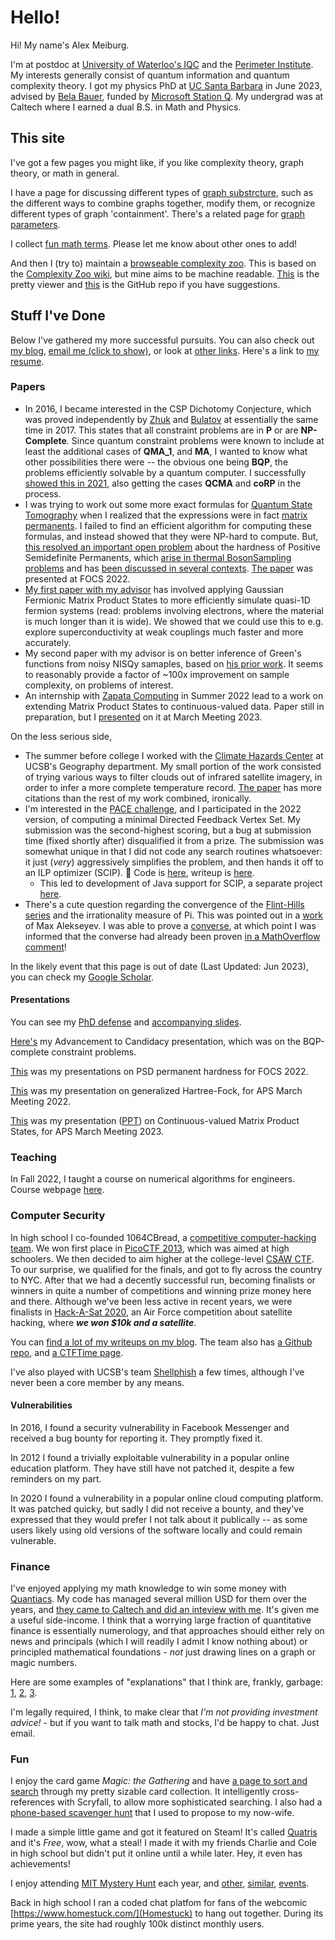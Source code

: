 # Hello!

Hi! My name's Alex Meiburg.

I'm at postdoc at [University of Waterloo's IQC](https://uwaterloo.ca/institute-for-quantum-computing/) and the [Perimeter Institute](https://perimeterinstitute.ca/). My interests generally consist of quantum information and quantum complexity theory. I got my physics PhD at [UC Santa Barbara](https://www.physics.ucsb.edu/) in June 2023, advised by [Bela Bauer](https://scholar.google.com/citations?user=38AoAQ8AAAAJ&hl=en), funded by [Microsoft Station Q](https://www.microsoft.com/en-us/research/people/belabaue/). My undergrad was at Caltech where I earned a dual B.S. in Math and Physics.

## This site

I've got a few pages you might like, if you like complexity theory, graph theory, or math in general.

I have a page for discussing different types of [graph substrcture](./graph_substructure), such as the different ways to combine graphs together, modify them, or recognize different types of graph 'containment'. There's a related page for [graph parameters](./graph_parameters).

I collect [fun math terms](./fun_names). Please let me know about other ones to add!

And then I (try to) maintain a [browseable complexity zoo](./ZooClasses/). This is based on the [Complexity Zoo wiki](https://complexityzoo.net/Complexity_Zoo), but mine aims to be machine readable. [This](./ZooClasses/) is the pretty viewer and [this](https://github.com/Timeroot/ZooClasses/) is the GitHub repo if you have suggestions.

## Stuff I've Done

Below I've gathered my more successful pursuits. You can also check out [my blog](http://blog.ohaithe.re), <a href='javascript:;' id='email_button' onclick='document.getElementById("email_button").outerHTML=atob("ZW1haWwgbWU6IGFsZXhAb2hhaXRoZS5yZSwgb3IgYW1laWJ1cmdAdWNzYi5lZHU=");'>email me (click to show)</a>, or look at [other links](/links.html).  Here's a link to [my resume](resume.pdf).

### Papers

 * In 2016, I became interested in the CSP Dichotomy Conjecture, which was  proved independently by [Zhuk](https://arxiv.org/abs/1704.01914) and [Bulatov](https://arxiv.org/abs/1703.03021) at essentially the same time in 2017. This states that all constraint problems are in **P**  or are **NP-Complete**. Since quantum constraint problems were known to include at least the additional cases of **QMA_1**, and **MA**, I wanted to know what other possibilities there were -- the obvious one being **BQP**, the problems efficiently solvable by a quantum computer. I successfully [showed this in 2021](https://arxiv.org/abs/2101.08381), also getting the cases **QCMA** and **coRP** in the process.
 * I was trying to work out some more exact formulas for [Quantum State Tomography](https://en.wikipedia.org/wiki/Quantum_tomography) when I realized that the expressions were in fact [matrix permanents](https://en.wikipedia.org/wiki/Permanent_(mathematics)). I failed to find an efficient algorithm for computing these formulas, and instead showed that they were NP-hard to compute. But, [this resolved an important open problem](https://arxiv.org/abs/2111.03142) about the hardness of Positive Semidefinite Permanents, which [arise in thermal BosonSampling problems](https://strawberryfields.ai/photonics/demos/run_boson_sampling.html) and has [been discussed in several contexts](http://ieee-focs.org/FOCS-2017-Papers/3464a914.pdf). [The paper](https://ieeexplore.ieee.org/iel7/9996589/9996592/09996919.pdf) was presented at FOCS 2022.
 * [My first paper with my advisor](https://journals.aps.org/prresearch/abstract/10.1103/PhysRevResearch.4.023128) has involved applying Gaussian Fermionic Matrix Product States to more efficiently simulate quasi-1D fermion systems (read: problems involving electrons, where the material is much longer than it is wide). We showed that we could use this to e.g. explore superconductivity at weak couplings much faster and more accurately.
 * My second paper with my advisor is on better inference of Green's functions from noisy NISQy samaples, based on [his prior work](https://journals.aps.org/prx/abstract/10.1103/PhysRevX.6.031045). It seems to reasonably provide a factor of ~100x improvement on sample complexity, on problems of interest.
 * An internship with [Zapata Computing](https://www.zapatacomputing.com/) in Summer 2022 lead to a work on extending Matrix Product States to continuous-valued data. Paper still in preparation, but I [presented](./papers_presentations/Meiburg-ContinuousMPS-APS_March23.pptx) on it at March Meeting 2023.

On the less serious side,
 * The summer before college I worked with the [Climate Hazards Center](https://chc.ucsb.edu/) at UCSB's Geography department. My small portion of the work consisted of trying various ways to filter clouds out of infrared satellite imagery, in order to infer a more complete temperature record. [The paper](https://journals.ametsoc.org/view/journals/clim/32/17/jcli-d-18-0698.1.xml) has more citations than the rest of my work combined, ironically.
 * I'm interested in the [PACE challenge](https://pacechallenge.org/), and I participated in the 2022 version, of computing a minimal Directed Feedback Vertex Set. My submission was the second-highest scoring, but a bug at submission time (fixed shortly after) disqualified it from a prize. The submission was somewhat unique in that I did not code any search routines whatsoever: it just (_very_) aggressively simplifies the problem, and then hands it off to an ILP optimizer (SCIP). 🥲 Code is [here](https://github.com/Timeroot/DVFS_PACE2022), writeup is [here](https://arxiv.org/abs/2208.01119).
   * This led to development of Java support for SCIP, a separate project [here](https://github.com/Timeroot/JNA_SCIP).
 * There's a cute question regarding the convergence of the [Flint-Hills series](https://mathworld.wolfram.com/FlintHillsSeries.html) and the irrationality measure of Pi. This was pointed out in a [work](https://arxiv.org/abs/1104.5100) of Max Alekseyev. I was able to prove a [converse](https://arxiv.org/abs/2208.13356), at which point I was informed that the converse had already been proven [in a MathOverflow comment](https://mathoverflow.net/a/24712/97603)!

In the likely event that this page is out of date (Last Updated: Jun 2023), you can check my [Google Scholar](https://scholar.google.com/citations?user=ef4Pv9YAAAAJ&hl=en).

#### Presentations

You can see my [PhD defense](./papers_presentations/phd_defense_presentation.mp4) and [accompanying slides](./papers_presentations/Thesis_Defense.pdf).

[Here's](./papers_presentations/Advancement%20to%20Candidacy%20Presentation.pdf) my Advancement to Candidacy presentation, which was on the BQP-complete constraint problems.

[This](./papers_presentations/Permanents__FOCS22_presentation.pdf) was my presentations on PSD permanent hardness for FOCS 2022.

[This](./papers_presentations/APS%20March%202022_%20GFMPS%20gHF.pdf) was my presentation on generalized Hartree-Fock, for APS March Meeting 2022.

[This](./papers_presentations/Meiburg-ContinuousMPS-APS_March23.pdf) was my presentation ([PPT](./papers_presentations/Meiburg-ContinuousMPS-APS_March23.pptx)) on Continuous-valued Matrix Product States, for APS March Meeting 2023. 

### Teaching
In Fall 2022, I taught a course on numerical algorithms for engineers. Course webpage [here](./ME140A/ME140A.md).

### Computer Security

In high school I co-founded 1064CBread, a [competitive computer-hacking team](https://www.hackthebox.com/blog/what-is-ctf). We won first place in [PicoCTF 2013](https://picoctf.org/about), which was aimed at high schoolers. We then decided to aim higher at the college-level [CSAW CTF](https://www.csaw.io/ctf). To our surprise, we qualified for the finals, and got to fly across the country to NYC. After that we had a decently successful run, becoming finalists or winners in quite a number of competitions and winning prize money here and there. Although we've been less active in recent years, we were finalists in [Hack-A-Sat 2020](https://www.hackasat.com/hackasat1), an Air Force competition about satellite hacking, where _**we won $10k and a satellite**_.

You can [find a lot of my writeups on my blog](https://blog.ohaithe.re/search/ctf). The team also has [a Github repo](https://github.com/1064CBread), and [a CTFTime page](https://ctftime.org/team/5320).

I've also played with UCSB's team [Shellphish](https://shellphish.net/index.html) a few times, although I've never been a core member by any means.

#### Vulnerabilities

In 2016, I found a security vulnerability in Facebook Messenger and received a bug bounty for reporting it. They promptly fixed it.

In 2012 I found a trivially exploitable vulnerability in a popular online education platform. They have still have not patched it, despite a few reminders on my part.

In 2020 I found a vulnerability in a popular online cloud computing platform. It was patched quicky, but sadly I did not receive a bounty, and they've expressed that they would prefer I not talk about it publically -- as some users likely using old versions of the software locally and could remain vulnerable.

### Finance

I've enjoyed applying my math knowledge to win some money with [Quantiacs](https://quantiacs.com/). My code has managed several million USD for them over the years, and [they came to Caltech and did an inteview with me](https://quantiacs.com/community/topic/19/interview-with-alex-trust-the-numbers). It's given me a useful side-income. I think that a worrying large fraction of quantitative finance is essentially numerology, and that approaches should either rely on news and principals (which I will readily I admit I know nothing about) or principled mathematical foundations - _not_ just drawing lines on a graph or magic numbers.

Here are some examples of "explanations" that I think are, frankly, garbage: [1](https://www.fxstreet.com/education/lessons-from-the-pros-forex-201106280000), [2](https://www.tradingview.com/chart/TVIX/wAzZ5VBq-TVIX-Futures-Pivotal-Point/), [3](https://www.kotaksecurities.com/blog/intelligence/technical-funda/heres-how-to-use-golden-ratio-and-fibonacci-sequence-in-trading.html).

I'm legally required, I think, to make clear that _I'm not providing investment advice!_ - but if you want to talk math and stocks, I'd be happy to chat. Just email.

### Fun

I enjoy the card game _Magic: the Gathering_ and have [a page to sort and search](./mtg_search.html) through my pretty sizable card collection. It intelligently cross-references with Scryfall, to allow more sophisticated searching. I also had a [phone-based scavenger hunt](/.hunt.html) that I used to propose to my now-wife.

I made a simple little game and got it featured on Steam! It's called [Quatris](https://store.steampowered.com/app/888140/Quatris/) and it's _Free_, wow, what a steal! I made it with my friends Charlie and Cole in high school but didn't put it online until a while later. Hey, it even has achievements!

I enjoy attending [MIT Mystery Hunt](https://www.mit.edu/~puzzle/) each year, and [other](http://2018.caltechpuzzlehunt.org/), [similar](https://2020.galacticpuzzlehunt.com/), [events](https://2021.teammatehunt.com/).

Back in high school I ran a coded chat platfom for fans of the webcomic [https://www.homestuck.com/](Homestuck) to hang out together. During its prime years, the site had roughly 100k distinct monthly users.
